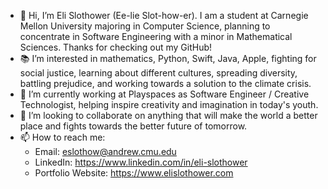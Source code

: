 - 👋 Hi, I’m Eli Slothower (Ee-lie Slot-how-er). I am a student at Carnegie Mellon University majoring in Computer Science, planning to concentrate in Software Engineering with a minor in Mathematical Sciences. Thanks for checking out my GitHub!
- 📚 I’m interested in mathematics, Python, Swift, Java, Apple, fighting for social justice, learning about different cultures, spreading diversity, battling prejudice, and working towards a solution to the climate crisis. 
- 🌱 I’m currently working at Playspaces as Software Engineer / Creative Technologist, helping inspire creativity and imagination in today's youth. 
- 🤝 I’m looking to collaborate on anything that will make the world a better place and fights towards the better future of tomorrow.
- 📫 How to reach me: 
	- Email: eslothow@andrew.cmu.edu
	- LinkedIn: https://www.linkedin.com/in/eli-slothower
	- Portfolio Website: https://www.elislothower.com

<!---
eslothower/eslothower is a ✨ special ✨ repository because its `README.md` (this file) appears on your GitHub profile.
You can click the Preview link to take a look at your changes.
--->
